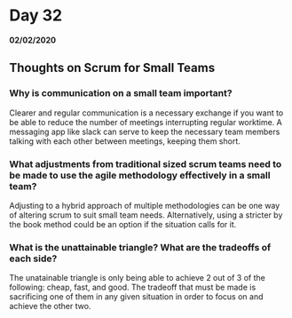 # Day 32
__02/02/2020__

## Thoughts on Scrum for Small Teams

### Why is communication on a small team important?
Clearer and regular communication is a necessary exchange if you want to be able to reduce the number of meetings interrupting regular worktime. A messaging app like slack can serve to keep the necessary team members talking with each other between meetings, keeping them short.

### What adjustments from traditional sized scrum teams need to be made to use the agile methodology effectively in a small team?
Adjusting to a hybrid approach of multiple methodologies can be one way of altering scrum to suit small team needs. Alternatively, using a stricter by the book method could be an option if the situation calls for it.

### What is the unattainable triangle? What are the tradeoffs of each side?
The unatainable triangle is only being able to achieve 2 out of 3 of the following: cheap, fast, and good. The tradeoff that must be made is sacrificing one of them in any given situation in order to focus on and achieve the other two.
